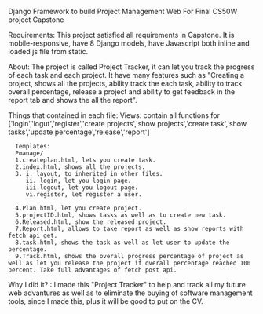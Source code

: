 Django Framework to build Project Management Web
For Final CS50W project Capstone

Requirements:
            This project satisfied all requirements in Capstone. It is mobile-responsive, have 8 Django models, have Javascript both inline and loaded js file from static. 


About:
 The project is called Project Tracker, it can let you track the progress of each task and each project.
 It have many features such as "Creating a project, shows all the projects, ability track the each task, ability to track overall percentage, release a project and ability to get feedback in the report tab and shows the all the report".

Things that contained in each file:
      Views:
         contain all functions for ['login','logut','register','create projects','show projects','create task','show tasks','update percentage','release','report']
      
      Templates:
      Pmanage/ 
      1.createplan.html, lets you create task.
      2.index.html, shows all the projects.
      3. i. layout, to inherited in other files.
         ii. login, let you login page.
         iii.logout, let you logout page.
         vi.register, let register a user.
      
      4.Plan.html, let you create project.
      5.projectID.html, shows tasks as well as to create new task.
      6.Released.html, show the released project.
      7.Report.html, allows to take report as well as show reports with fetch api get.
      8.task.html, shows the task as well as let user to update the percentage.
      9.Track.html, shows the overall progress percentage of project as well as let you release the project if overall percentage reached 100 percent. Take full advantages of fetch post api.


 Why I did it? :
    I made this "Project Tracker" to help and track all my future web advantures as well as to eliminate the buying of software management tools, since I made this, plus it will be good to put on the CV.



